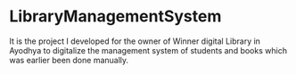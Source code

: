 # LibraryManagementSystem
It is the project I developed for the owner of Winner digital Library in Ayodhya to digitalize the management system of students and books which was earlier been done manually.  
